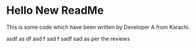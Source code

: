 # Hello New ReadMe

This is some code which have been written by Developer A from Karachi.

asdf
as
df
asd
f
sad
f
sadf
sad
as per the reviews